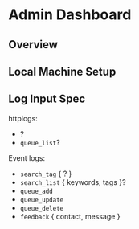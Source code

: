 Admin Dashboard
===============

Overview
--------


Local Machine Setup
-------------------


Log Input Spec
--------------

httplogs:
- ?
- `queue_list`?

Event logs:
- `search_tag` { ? }
- `search_list` { keywords, tags }?
- `queue_add`
- `queue_update`
- `queue_delete`
- `feedback` { contact, message }
